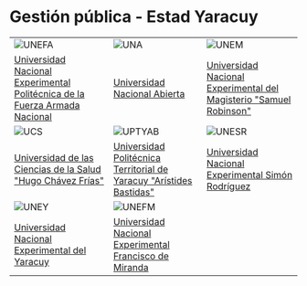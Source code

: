 # Gestión pública - Estad Yaracuy

| | | |
|---|---|---|
| ![UNEFA](/images/universidades/unefa.png) | ![UNA](/images/universidades/una.png) | ![UNEM](/images/universidades/unem.png) |
| [Universidad Nacional Experimental Politécnica de la Fuerza Armada Nacional](/docs/yaracuy/universidades/unefa) | [Universidad Nacional Abierta](/docs/yaracuy/universidades/una) | [Universidad Nacional Experimental del Magisterio "Samuel Robinson"](/docs/yaracuy/universidades/unem) |
| ![UCS](/images/universidades/ucs.png) | ![UPTYAB](/images/universidades/uptyab.png) | ![UNESR](/images/universidades/unesr.png) |
| [Universidad de las Ciencias de la Salud "Hugo Chávez Frías"](/docs/yaracuy/universidades/ucs) | [Universidad Politécnica Territorial de Yaracuy "Arístides Bastidas"](/docs/yaracuy/universidades/uptyab) | [Universidad Nacional Experimental Simón Rodríguez](/docs/yaracuy/universidades/unesr) |
| ![UNEY](/images/universidades/uney.png) | ![UNEFM](/images/universidades/unefm.png) |  |
| [Universidad Nacional Experimental del Yaracuy](/docs/yaracuy/universidades/uney) | [Universidad Nacional Experimental Francisco de Miranda](/docs/yaracuy/universidades/unefm) |  |
